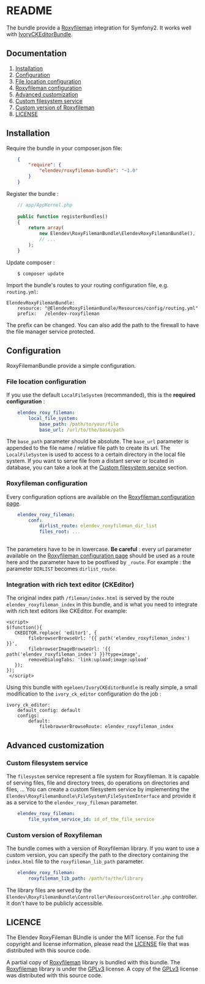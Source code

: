 # README

The bundle provide a [Roxyfileman](http://www.roxyfileman.com/) integration for Symfony2. It works well with [IvoryCKEditorBundle](https://github.com/egeloen/IvoryCKEditorBundle).

## Documentation

 1. [Installation](#installation)
 2. [Configuration](#configuration)
   1. [File location configuration](#file-location-configuration)
   2. [Roxyfileman configuration](#roxyfileman-configuration)
 3. [Advanced customization](#advanced-customization)
   1. [Custom filesystem service](#custom-filesystem-service)
   2. [Custom version of Roxyfileman](#custom-version-of-roxyfileman)
 4. [LICENSE](#license)
 
## Installation
Require the bundle in your composer.json file:

``` json
    {
        "require": {
            "elendev/roxyfileman-bundle": "~1.0"
        }
    }
```

Register the bundle :

``` php
    // app/AppKernel.php
    
    public function registerBundles()
    {
        return array(
            new Elendev\RoxyFilemanBundle\ElendevRoxyFilemanBundle(),
            // ...
        );
    }
```

Update composer :

```
    $ composer update
```

Import the bundle's routes to your routing configuration file, e.g. `routing.yml`:

```
ElendevRoxyFilemanBundle:
    resource: "@ElendevRoxyFilemanBundle/Resources/config/routing.yml"
    prefix:   /elendev-roxyfileman
```

The prefix can be changed. You can also add the path to the firewall to have the file manager service protected.  
 
## Configuration
RoxyFilemanBundle provide a simple configuration.

### File location configuration

If you use the default `LocalFileSystem` (recommanded), this is the **required configuration** :

``` yaml
    elendev_roxy_fileman:
        local_file_system:
            base_path: /path/to/your/file
            base_url: /url/to/the/base/path
```

The `base_path` parameter should be absolute. The `base_url` parameter is appended to the file name / relative file path to create its url.
The `LocalFileSystem` is used to access to a certain directory in the local file system. If you want to serve file from a distant server or located in database, you can take a look at the [Custom filesystem service](#custom-filesystem-service) section.

### Roxyfileman configuration
Every configuration options are available on the [Roxyfileman configuration page](http://www.roxyfileman.com/install).
``` yaml
    elendev_roxy_fileman:
        conf:
            dirlist_route: elendev_roxyfileman_dir_list
            files_root: ...
            
```

The parameters have to be in lowercase.
**Be careful** : every url parameter available on the [Roxyfileman configuration page](http://www.roxyfileman.com/install) should be used as a route here and the parameter have to be postfixed by `_route`. For example : the parameter `DIRLIST` becomes `dirlist_route`.

### Integration with rich text editor (CKEditor)

The original index path `/fileman/index.html` is served by the route `elendev_roxyfileman_index` in this bundle, and is what you need to integrate with rich text editors like CKEditor. For example:

```
<script> 
$(function(){
   CKEDITOR.replace( 'editor1', {
        filebrowserBrowseUrl: '{{ path('elendev_roxyfileman_index') }}',
        filebrowserImageBrowseUrl: '{{ path('elendev_roxyfileman_index') }}?type=image',
        removeDialogTabs: 'link:upload;image:upload'
   }); 
});
 </script>
```

Using this bundle with `egeloen/IvoryCKEditorBundle` is really simple, a small modification to the `ivory_ck_editor` configuration do the job :
```
ivory_ck_editor:
    default_config: default
    configs:
        default:
            filebrowserBrowseRoute: elendev_roxyfileman_index
```

## Advanced customization

### Custom filesystem service
The `filesystem` service represent a file system for Roxyfileman. It is capable of serving files, file and directory trees, do operations on directories and files, ...
You can create a custom filesystem service by implementing the `Elendev\RoxyFilemanBundle\FileSystem\FileSystemInterface` and provide it as a service to the `elendev_roxy_fileman` parameter.

``` yaml
    elendev_roxy_fileman:
        file_system_service_id: id_of_the_file_service
```

### Custom version of Roxyfileman
The bundle comes with a version of Roxyfileman library. If you want to use a custom version, you can specify the path to the directory containing the `index.html` file to the `roxyfileman_lib_path` parameter.
``` yaml
    elendev_roxy_fileman:
        roxyfileman_lib_path: /path/to/the/library
``` 
The library files are served by the `Elendev\RoxyFilemanBundle\Controller\ResourcesController.php` controller. It don't have to be publicly accessible.

## LICENCE
The Elendev RoxyFileman BUndle is under the MIT license. For the full copyright and license information, please read the [LICENSE](LICENSE) file that was distributed with this source code.

A partial copy of [Roxyfileman](http://www.roxyfileman.com) library is bundled with this bundle. The [Roxyfileman](http://www.roxyfileman.com) library is under the [GPLv3](Resources/doc/licenses/gpl-3.0.txt) license. A copy of the [GPLv3](Resources/doc/licenses/gpl-3.0.txt) license was distributed with this source code.
